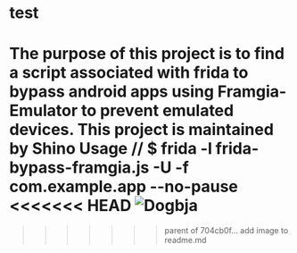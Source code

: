 # test
The purpose of this project is to find a script associated with frida to bypass android apps using Framgia-Emulator to prevent emulated devices.
This project is maintained by Shino
Usage
// $ frida -l frida-bypass-framgia.js -U -f com.example.app --no-pause
<<<<<<< HEAD
![Dogbja](https://github.com/motconvoi/test/blob/master/gith.jpg)
=======
>>>>>>> parent of 704cb0f... add image to readme.md
